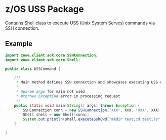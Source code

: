 # z/OS USS Package

Contains Shell class to execute USS (Unix System Serves) commands via SSH connection.  

## Example

````java
import zowe.client.sdk.core.SSHConnection;
import zowe.client.sdk.core.Shell;

public class USSCommand {

    /**
     * Main method defines SSH connection and showcases executing USS commands.
     *
     * @param args for main not used
     * @throws Exception error in processing request
     */
    public static void main(String[] args) throws Exception {
        SSHConnection conn = new SSHConnection("XXX", XXX, "XXX", XXX);
        Shell shell = new Shell(conn);
        System.out.println(shell.executeSshCwd("mkdir test;cd test;ls"));
    }

}
`````